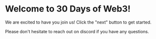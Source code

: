 # Welcome to 30 Days of Web3!

We are excited to have you join us! Click the "next" button to get started.

Please don't hesitate to reach out on discord if you have any questions.
